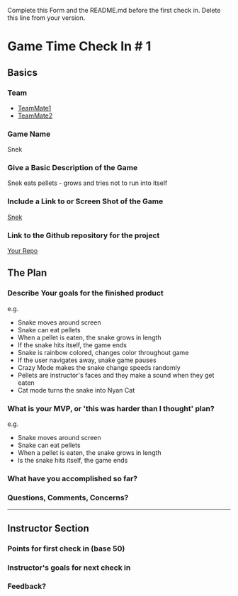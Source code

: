 Complete this Form and the README.md before the first check in. Delete this line from your version.

# Game Time Check In # 1

## Basics

### Team
- [TeamMate1](https://github.com/tenderlove)
- [TeamMate2](https://github.com/wycats)

### Game Name

Snek

### Give a Basic Description of the Game

Snek eats pellets - grows and tries not to run into itself

### Include a Link to or Screen Shot of the Game

[Snek](http://imgur.com/gallery/owNiA)

### Link to the Github repository for the project
[Your Repo](https://youtu.be/kZSfPPJ4Fk8)

## The Plan

### Describe Your goals for the finished product

e.g.

- Snake moves around screen
- Snake can eat pellets
- When a pellet is eaten, the snake grows in length
- If the snake hits itself, the game ends
- Snake is rainbow colored, changes color throughout game
- If the user navigates away, snake game pauses
- Crazy Mode makes the snake change speeds randomly
- Pellets are instructor's faces and they make a sound when they get eaten
- Cat mode turns the snake into Nyan Cat

### What is your MVP, or 'this was harder than I thought' plan?

e.g.

- Snake moves around screen
- Snake can eat pellets
- When a pellet is eaten, the snake grows in length
- Is the snake hits itself, the game ends

### What have you accomplished so far?

### Questions, Comments, Concerns?

-----

## Instructor Section

### Points for first check in (base 50)

### Instructor's goals for next check in

### Feedback?
